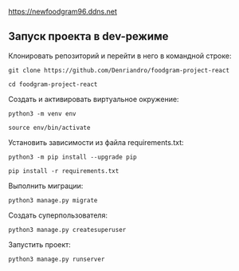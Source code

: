 https://newfoodgram96.ddns.net

## Запуск проекта в dev-режиме

Клонировать репозиторий и перейти в него в командной строке:

```
git clone https://github.com/Denriandro/foodgram-project-react
```

```
cd foodgram-project-react
```

Создать и активировать виртуальное окружение:

```
python3 -m venv env
```

```
source env/bin/activate
```

Установить зависимости из файла requirements.txt:

```
python3 -m pip install --upgrade pip
```

```
pip install -r requirements.txt
```

Выполнить миграции:

```
python3 manage.py migrate
```
Создать суперпользователя:

```
python3 manage.py createsuperuser
```

Запустить проект:

```
python3 manage.py runserver
```

